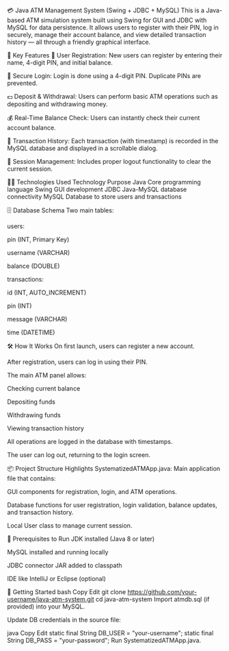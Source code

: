 💳 Java ATM Management System (Swing + JDBC + MySQL)
This is a Java-based ATM simulation system built using Swing for GUI and JDBC with MySQL for data persistence. It allows users to register with their PIN, log in securely, manage their account balance, and view detailed transaction history — all through a friendly graphical interface.

📌 Key Features
👤 User Registration: New users can register by entering their name, 4-digit PIN, and initial balance.

🔐 Secure Login: Login is done using a 4-digit PIN. Duplicate PINs are prevented.

💵 Deposit & Withdrawal: Users can perform basic ATM operations such as depositing and withdrawing money.

💰 Real-Time Balance Check: Users can instantly check their current account balance.

📜 Transaction History: Each transaction (with timestamp) is recorded in the MySQL database and displayed in a scrollable dialog.

🔁 Session Management: Includes proper logout functionality to clear the current session.

🧑‍💻 Technologies Used
Technology	Purpose
Java	Core programming language
Swing	GUI development
JDBC	Java-MySQL database connectivity
MySQL	Database to store users and transactions

🗄️ Database Schema
Two main tables:

users:

pin (INT, Primary Key)

username (VARCHAR)

balance (DOUBLE)

transactions:

id (INT, AUTO_INCREMENT)

pin (INT)

message (VARCHAR)

time (DATETIME)

🛠️ How It Works
On first launch, users can register a new account.

After registration, users can log in using their PIN.

The main ATM panel allows:

Checking current balance

Depositing funds

Withdrawing funds

Viewing transaction history

All operations are logged in the database with timestamps.

The user can log out, returning to the login screen.

📦 Project Structure Highlights
SystematizedATMApp.java: Main application file that contains:

GUI components for registration, login, and ATM operations.

Database functions for user registration, login validation, balance updates, and transaction history.

Local User class to manage current session.

🧪 Prerequisites to Run
JDK installed (Java 8 or later)

MySQL installed and running locally

JDBC connector JAR added to classpath

IDE like IntelliJ or Eclipse (optional)

🚀 Getting Started
bash
Copy
Edit
git clone https://github.com/your-username/java-atm-system.git
cd java-atm-system
Import atmdb.sql (if provided) into your MySQL.

Update DB credentials in the source file:

java
Copy
Edit
static final String DB_USER = "your-username";
static final String DB_PASS = "your-password";
Run SystematizedATMApp.java.
